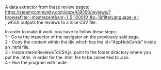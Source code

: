 A data extractor from these review pages: <br> https://steamcommunity.com/app/439550/reviews/?browsefilter=mostrecent&snr=1_5_100010_&p=1&filterLanguage=all  <br>, which outputs the reviews to a nice CSV file. <br>

In order to make it work, you have to follow these steps: <br>
1 - Go to the inspector of the navigator on the previously said page. <br>
2 - Copy the content within the div which has the id="AppHubCards" inside an .html file. <br>
3 - Inside steamReviewsToCSV.js, point to the folder directory where you put the .html, in order for the .html file to be converted to .csv. <br>
4 - Run the program with node.
